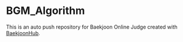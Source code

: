 # BGM_Algorithm
This is an auto push repository for Baekjoon Online Judge created with [BaekjoonHub](https://github.com/BaekjoonHub/BaekjoonHub).
